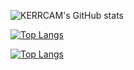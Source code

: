 ![KERRCAM's GitHub stats](https://github-readme-stats.vercel.app/api?username=KERRCAM&show_icons=true&theme=radical) 


[![Top Langs](https://github-readme-stats.vercel.app/api/top-langs/?username=KERRCAM&hide=CMake,Makefile)](https://github.com/anuraghazra/github-readme-stats)

[![Top Langs](https://github-readme-stats.vercel.app/api/top-langs/?username=RL37&hide=CMake,Makefile)](https://github.com/anuraghazra/github-readme-stats)
